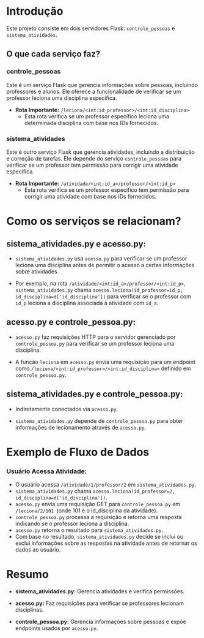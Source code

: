 # Introdução

Este projeto consiste em dois servidores Flask: `controle_pessoas` e `sistema_atividades`.

## O que cada serviço faz?

### controle_pessoas

Este é um serviço Flask que gerencia informações sobre pessoas, incluindo professores e alunos. Ele oferece a funcionalidade de verificar se um professor leciona uma disciplina específica.

- **Rota Importante:** `/leciona/<int:id_professor>/<int:id_disciplina>`
  - Esta rota verifica se um professor específico leciona uma determinada disciplina com base nos IDs fornecidos.

### sistema_atividades

Este é outro serviço Flask que gerencia atividades, incluindo a distribuição e correção de tarefas. Ele depende do serviço `controle_pessoas` para verificar se um professor tem permissão para corrigir uma atividade específica.

- **Rota Importante:** `/atividade/<int:id_a>/professor/<int:id_p>`
  - Esta rota verifica se um professor específico tem permissão para corrigir uma atividade com base nos IDs fornecidos.

# Como os serviços se relacionam?

## sistema_atividades.py e acesso.py:

- `sistema_atividades.py` usa `acesso.py` para verificar se um professor leciona uma disciplina antes de permitir o acesso a certas informações sobre atividades.

- Por exemplo, na rota `/atividade/<int:id_a>/professor/<int:id_p>`, `sistema_atividades.py` chama `acesso.leciona(id_professor=id_p, id_disciplina=d['id_disciplina'])` para verificar se o professor com `id_p` leciona a disciplina associada à atividade com `id_a`.

## acesso.py e controle_pessoa.py:

- `acesso.py` faz requisições HTTP para o servidor gerenciado por `controle_pessoa.py` para verificar se um professor leciona uma disciplina.

- A função `leciona` em `acesso.py` envia uma requisição para um endpoint como `/leciona/<int:id_professor>/<int:id_disciplina>` definido em `controle_pessoa.py`.

## sistema_atividades.py e controle_pessoa.py:

- Indiretamente conectados via `acesso.py`.

- `sistema_atividades.py` depende de `controle_pessoa.py` para obter informações de lecionamento através de `acesso.py`.

# Exemplo de Fluxo de Dados

### Usuário Acessa Atividade:

- O usuário acessa `/atividade/1/professor/2` em `sistema_atividades.py`.
- `sistema_atividades.py` chama `acesso.leciona(id_professor=2, id_disciplina=d['id_disciplina'])`.
- `acesso.py` envia uma requisição GET para `controle_pessoa.py` em `/leciona/2/101 `(onde 101 é o id_disciplina da atividade).
- `controle_pessoa.py` processa a requisição e retorna uma resposta indicando se o professor leciona a disciplina.
- `acesso.py` retorna o resultado para `sistema_atividades.py.`
- Com base no resultado, `sistema_atividades.py` decide se inclui ou exclui informações sobre as respostas na atividade antes de retornar os dados ao usuário.

# Resumo

- **sistema_atividades.py:** Gerencia atividades e verifica permissões.

- **acesso.py:** Faz requisições para verificar se professores lecionam disciplinas.

- **controle_pessoa.py:** Gerencia informações sobre pessoas e expõe endpoints usados por `acesso.py`.
